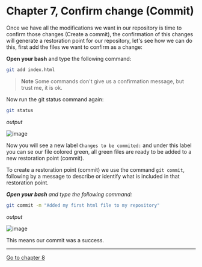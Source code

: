 # Chapter 7, Confirm change (Commit)

Once we have all the modifications we want in our repository is time to confirm those changes (Create a commit), the confirmation of this changes will generate a restoration point for our repository, let's see how we can do this, first add the files we want to confirm as a change:

**Open your bash** and type the following command:
```bash
git add index.html
```
> **Note** Some commands don't give us a confirmation message, but trust me, it is ok.

Now run the git status command again:
```bash
git status
```
_output_

![image](https://user-images.githubusercontent.com/68975668/214981060-2cf742c9-ce43-4bfc-afea-93ee91a60f15.png)

Now you will see a new label `Changes to be commited:` and under this label you can se our file colored green, all green files are ready to be added to a new restoration point (commit).

To create a restoration point (commit) we use the command `git commit`, following by a message to describe or identify what is included in that restoration point. 

_**Open your bash** and type the following command:_

```bash
git commit -m "Added my first html file to my repository"
```
_output_

![image](https://user-images.githubusercontent.com/68975668/214981887-2dd4e176-83fe-43d2-9076-027b10d3fbaf.png)

This means our commit was a success.

---
[Go to chapter 8](https://github.com/alejandro-devop/git-github-notes/blob/main/8-chapter/notes.md)
